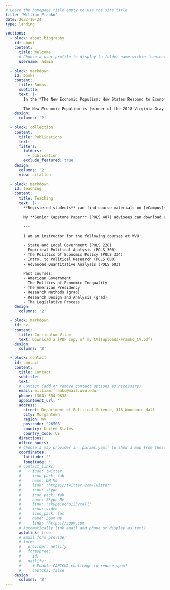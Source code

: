 ```yaml
---
# Leave the homepage title empty to use the site title
title: 'William Franko'
date: 2022-10-24
type: landing

sections:
  - block: about.biography
    id: about
    content:
      title: Welcome
      # Choose a user profile to display (a folder name within `content/authors/`)
      username: admin

  - block: markdown
    id: books
    content:
      title: Books
      subtitle:
      text: |-
        In the *The New Economic Populism: How States Respond to Economic Inequality* ([Oxford](https://global.oup.com/academic/product/the-new-economic-populism-9780190671013?cc=us&lang=en&) | [Amazon](https://www.amazon.com/New-Economic-Populism-Respond-Inequality/dp/0190671017)), we argue that the U.S. government’s failure to address rising income inequality should not be very surprising since federal inaction in the face of emerging economic problems is the norm in American history. The states led the fight against new economic problems during the Progressive Era and Great Depression, and it is likely that we will once again have to rely on the states to address today’s massive gap between the rich and the poor. We show that the public is cognizant of rising inequality and that this growing awareness is associated with more egalitarian political and policy changes. In contrast to the prevailing pessimism regarding income inequality, we suggest that if history is a guide these incipient state actions to reduce inequality are likely to spread to other states and even the federal government in the coming decades. 
        
        The New Economic Populism is [winner of the 2018 Virginia Gray Best Book Award](https://www.apsanet.org/STAFF/Staff-Page-dev/Membership-Workspace/Organized-Sections/Organized-Section-Awards/Organized-Section-Awards/Section-22#virginiagray). This award is given by the American Political Science Association State Politics and Policy Section to the best political science book published on the subject of U.S. state politics or policy in the preceding three calendar years.
    design:
      columns: '2'
  
  - block: collection
    content:
      title: Publications
      text: 
      filters:
        folders:
          - publication
        exclude_featured: true
    design:
      columns: '2'
      view: citation
  
  - block: markdown
    id: teaching
    content:
      title: Teaching
      text: |-
        **Registered students** can find course materials on [eCampus](https://ecampus.wvu.edu/).
        
        My **Senior Capstone Paper** (POLS 487) advisees can download a copy of the [Paper Plan and Guidelines](uploads/CapstoneProjectSched.pdf)
        
        ---
        
        I am an instructor for the following courses at WVU:

        - State and Local Government (POLS 220)
        - Empirical Political Analysis (POLS 300)
        - The Politics of Economic Policy (POLS 334)
        - Intro. to Political Research (POLS 600)
        - Advanced Quantitative Analysis (POLS 603)
        
        Past courses:
        - American Government
        - The Politics of Economic Inequality
        - The American Presidency
        - Research Methods (grad)
        - Research Design and Analysis (grad)
        - The Legislative Process
    design:
      columns: '2'

  - block: markdown
    id: cv
    content:
      title: Curriculum Vitae
      text: Download a [PDF copy of my CV](uploads/Franko_CV.pdf)
    design:
      columns: '2'

  - block: contact
    id: contact
    content:
      title: Contact
      subtitle:
      text:
      # Contact (add or remove contact options as necessary)
      email: william.franko@mail.wvu.edu
      phone: (304) 554-9838
      appointment_url: ''
      address:
        street: Department of Political Science, 316 Woodburn Hall 
        city: Morgantown
        region: WV
        postcode: '26506'
        country: United States
        country_code: US
      directions: 
      office_hours:
      # Choose a map provider in `params.yaml` to show a map from these coordinates
      coordinates:
        latitude: ''
        longitude: ''  
      # contact_links:
      #   - icon: twitter
      #     icon_pack: fab
      #     name: DM Me
      #     link: 'https://twitter.com/Twitter'
      #   - icon: skype
      #     icon_pack: fab
      #     name: Skype Me
      #     link: 'skype:echo123?call'
      #   - icon: video
      #     icon_pack: fas
      #     name: Zoom Me
      #     link: 'https://zoom.com'
      # Automatically link email and phone or display as text?
      autolink: true
      # Email form provider
      # form:
      #   provider: netlify
      #   formspree:
      #     id:
      #   netlify:
      #     # Enable CAPTCHA challenge to reduce spam?
      #     captcha: false
    design:
      columns: '2'
---
```

